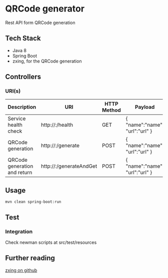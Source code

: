 # QRCode generator
Rest API form QRCode generation

## Tech Stack
* Java 8
* Spring Boot
* zxing, for the QRCode generation

## Controllers

### URI(s)
Description | URI | HTTP Method | Payload | Note(s)
----------- | --- | ----------- | ------- | -------
Service health check | http://<host>:<server port>/health | GET | { "name":"name", "url":"url" } |
QRCode generation | http://<host>:<server port>/generate | POST | { "name":"name", "url":"url" } |
QRCode generation and return | http://<host>:<server port>/generateAndGet | POST | { "name":"name", "url":"url" } |

## Usage
```
mvn clean spring-boot:run
```

## Test

### Integration
Check newman scripts at src/test/resources

## Further reading
[zxing on github](https://github.com/zxing/zxing)